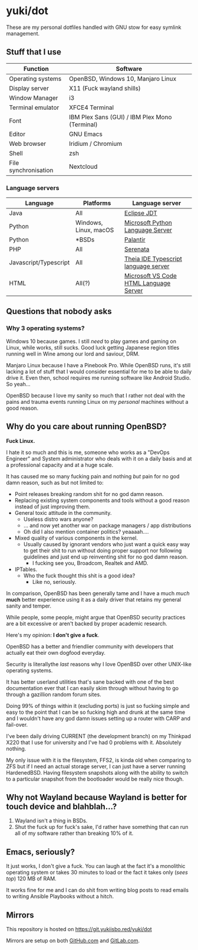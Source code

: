 # yuki/dot

These are my personal dotfiles handled with GNU stow for easy symlink
management.

## Stuff that I use

| Function             | Software                                       |
|----------------------|------------------------------------------------|
| Operating systems    | OpenBSD, Windows 10, Manjaro Linux             |
| Display server       | X11 (Fuck wayland shills)                      |
| Window Manager       | i3                                             |
| Terminal emulator    | XFCE4 Terminal                                 |
| Font                 | IBM Plex Sans (GUI) / IBM Plex Mono (Terminal) |
| Editor               | GNU Emacs                                      |
| Web browser          | Iridium / Chromium                             |
| Shell                | zsh                                            |
| File synchronisation | Nextcloud                                      |

### Language servers

| Language              | Platforms             | Language server                          |
|-----------------------|-----------------------|------------------------------------------|
| Java                  | All                   | [Eclipse JDT]                            |
| Python                | Windows, Linux, macOS | [Microsoft Python Language Server]       |
| Python                | *BSDs                 | [Palantir]                               |
| PHP                   | All                   | [Serenata]                               |
| Javascript/Typescript | All                   | [Theia IDE Typescript language server]   |
| HTML                  | All(?)                | [Microsoft VS Code HTML Language Server] |

[Eclipse JDT]: https://projects.eclipse.org/projects/eclipse.jdt.ls
[Microsoft Python Language Server]: https://github.com/Microsoft/python-language-server
[Serenata]: https://serenata.gitlab.io
[Theia IDE Typescript language server]: https://github.com/theia-ide/typescript-language-server
[Microsoft VS Code HTML Language Server]: https://github.com/vscode-langservers/vscode-html-languageserver-bin
[Palantir]: https://github.com/palantir/python-language-server

## Questions that nobody asks

### Why 3 operating systems?

Windows 10 because games. I still *need* to play games and gaming on
Linux, while works, still sucks. Good luck getting Japanese region
titles running well in Wine among our lord and saviour, DRM.

Manjaro Linux because I have a Pinebook Pro. While OpenBSD runs, it's
still lacking a lot of stuff that I would consider essential for me
to be able to daily drive it. Even then, school requires me running
software like Android Studio. So yeah...

OpenBSD because I love my sanity so much that I rather not deal with
the pains and trauma events running Linux on my *personal* machines
without a good reason.

## Why do you care about running OpenBSD?

**Fuck Linux.**

I hate it so much and this is me, someone who works as a "DevOps
Engineer" and System administrator who deals with it on a daily basis
and at a professional capacity and at a huge scale.

It has caused me so many fucking pain and nothing *but* pain for no
god damn reason, such as but not limited to:

* Point releases breaking random shit for no god damn reason.
* Replacing existing system components and tools without a good reason
  instead of just improving them.
* General toxic attitude in the community.
  * Useless distro wars anyone?
  * ... and now yet another war on package managers / app
    distributions
  * Oh did I also mention container politics? yeaaaah....
* Mixed quality of various components in the kernel.
  * Usually caused by ignorant vendors who just want a quick easy way
    to get their shit to run without doing proper support nor
    following guidelines and just end up reinventing shit for no god
    damn reason.
    * I fucking see you, Broadcom, Realtek and AMD.
* IPTables.
  * Who the fuck thought this shit is a good idea?
    * Like no, seriously.

In comparison, OpenBSD has been generally tame and I have a much
*much* **much** better experience using it as a daily driver that
retains my general sanity and temper.

While people, some people, might argue that OpenBSD security practices
are a bit excessive or aren't backed by proper academic research.

Here's my opinion: **I don't give a fuck**.

OpenBSD has a better and friendlier community with developers that
actually eat their own dogfood everyday.

Security is literallythe *last* reasons why I love OpenBSD over other
UNIX-like operating systems.

It has better userland utilities that's sane backed with one of the
best documentation ever that I can easily skim through without having
to go through a gazillion random forum sites.

Doing 99% of things within it (excluding ports) is just so fucking
simple and easy to the point that I can be so fucking high and drunk
at the same time and I wouldn't have any god damn issues setting up a
router with CARP and fail-over.

I've been daily driving CURRENT (the development branch) on my
Thinkpad X220 that I use for university and I've had 0 problems with
it. Absolutely nothing.

My only issue with it is the filesystem, FFS2, is kinda old when
comparing to ZFS but if I need an actual storage server, I can just
have a server running HardenedBSD. Having filesystem snapshots along
with the ability to switch to a particular snapshot from the
bootloader would be really nice though.

## Why not Wayland because Wayland is better for touch device and blahblah...?

1. Wayland isn't a thing in BSDs.
2. Shut the fuck up for fuck's sake, I'd rather have something that
   can run all of my software rather than breaking 10% of it.

## Emacs, seriously?

It just works, I don't give a fuck. You can laugh at the fact it's a
monolithic operating system or takes 30 minutes to load or the fact it
takes only (*sees top*) 120 MB of RAM.

It works fine for me and I can do shit from writing blog posts to read
emails to writing Ansible Playbooks without a hitch.

## Mirrors

This repository is hosted on https://git.yukiisbo.red/yuki/dot

Mirrors are setup on both [GitHub.com][gh-mirror] and [GitLab.com][gl-mirror].

[gh-mirror]: https://github.com/yukiisbored/dot
[gl-mirror]: https://gitlab.com/yuki_is_bored/dot
